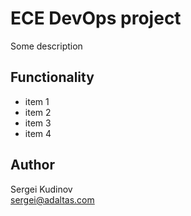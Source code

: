 # ECE DevOps project

Some description

## Functionality

- item 1
- item 2
- item 3
- item 4

## Author

Sergei Kudinov   
sergei@adaltas.com
